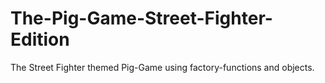 # The-Pig-Game-Street-Fighter-Edition
The Street Fighter themed Pig-Game using factory-functions and objects.
